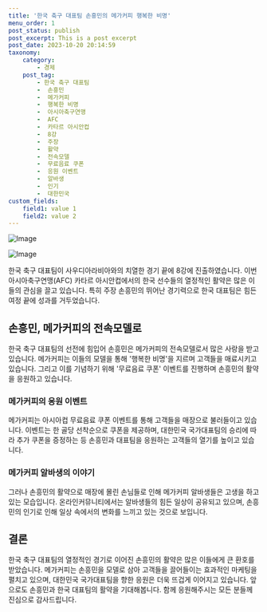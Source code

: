 ```yaml
---
title: '한국 축구 대표팀 손흥민의 메가커피 행복한 비명'
menu_order: 1
post_status: publish
post_excerpt: This is a post excerpt
post_date: 2023-10-20 20:14:59
taxonomy:
    category:
        - 경제
    post_tag:
        - 한국 축구 대표팀
        -  손흥민
        -  메가커피
        -  행복한 비명
        -  아시아축구연맹
        -  AFC
        -  카타르 아시안컵
        -  8강
        -  주장
        -  활약
        -  전속모델
        -  무료음료 쿠폰
        -  응원 이벤트
        -  알바생
        -  인기
        -  대한민국
custom_fields:
    field1: value 1
    field2: value 2
---
```


![Image](https://imgnews.pstatic.net/image/011/2024/02/06/0004296777_001_20240206213901033.jpg?type=w647)

![Image](https://imgnews.pstatic.net/image/011/2024/02/06/0004296777_002_20240206213901076.jpg?type=w647)


한국 축구 대표팀이 사우디아라비아와의 치열한 경기 끝에 8강에 진출하였습니다. 이번 아시아축구연맹(AFC) 카타르 아시안컵에서의 한국 선수들의 열정적인 활약은 많은 이들의 관심을 끌고 있습니다. 특히 주장 손흥민의 뛰어난 경기력으로 한국 대표팀은 힘든 여정 끝에 성과를 거두었습니다.

## 손흥민, 메가커피의 전속모델로

한국 축구 대표팀의 선전에 힘입어 손흥민은 메가커피의 전속모델로서 많은 사랑을 받고 있습니다. 메가커피는 이들의 모델을 통해 '행복한 비명'을 지르며 고객들을 매료시키고 있습니다. 그리고 이를 기념하기 위해 '무료음료 쿠폰' 이벤트를 진행하며 손흥민의 활약을 응원하고 있습니다.

### 메가커피의 응원 이벤트

메가커피는 아시아컵 무료음료 쿠폰 이벤트를 통해 고객들을 매장으로 불러들이고 있습니다. 이벤트는 한 골당 선착순으로 쿠폰을 제공하며, 대한민국 국가대표팀의 승리에 따라 추가 쿠폰을 증정하는 등 손흥민과 대표팀을 응원하는 고객들의 열기를 높이고 있습니다.

### 메가커피 알바생의 이야기

그러나 손흥민의 활약으로 매장에 몰린 손님들로 인해 메가커피 알바생들은 고생을 하고 있는 모습입니다. 온라인커뮤니티에서는 알바생들의 힘든 일상이 공유되고 있으며, 손흥민의 인기로 인해 일상 속에서의 변화를 느끼고 있는 것으로 보입니다.

## 결론

한국 축구 대표팀의 열정적인 경기로 이어진 손흥민의 활약은 많은 이들에게 큰 환호를 받았습니다. 메가커피는 손흥민을 모델로 삼아 고객들을 끌어들이는 효과적인 마케팅을 펼치고 있으며, 대한민국 국가대표팀을 향한 응원은 더욱 뜨겁게 이어지고 있습니다. 앞으로도 손흥민과 한국 대표팀의 활약을 기대해봅니다. 함께 응원해주시는 모든 분들께 진심으로 감사드립니다.
